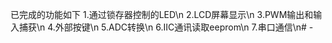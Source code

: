 已完成的功能如下
1.通过锁存器控制的LED\n
2.LCD屏幕显示\n
3.PWM输出和输入捕获\n
4.外部按键\n
5.ADC转换\n
6.IIC通讯读取eeprom\n
7.串口通信\n# -
